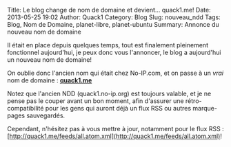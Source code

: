 Title: Le blog change de nom de domaine et devient... quack1.me!
Date: 2013-05-25 19:02
Author: Quack1
Category: Blog
Slug: nouveau_ndd
Tags: Blog, Nom de Domaine, planet-libre, planet-ubuntu
Summary: Annonce du nouveau nom de domaine

Il était en place depuis quelques temps, tout est finalement pleinement fonctionnel aujourd'hui, je peux donc vous l'annoncer, le blog a aujourd'hui un nouveau nom de domaine!

On oublie donc l'ancien nom qui était chez No-IP.com, et on passe à un _vrai_ nom de domaine : **[quack1.me](http://quack1.me)**

Notez que l'ancien NDD (quack1.no-ip.org) est toujours valable, et je ne pense pas le couper avant un bon moment, afin d'assurer une rétro-compatibilité pour les gens qui auront déjà un flux RSS ou autres marque-pages sauvegardés.

Cependant, n'hésitez pas à vous mettre à jour, notamment pour le flux RSS : [http://quack1.me/feeds/all.atom.xml](http://quack1.me/feeds/all.atom.xml)!